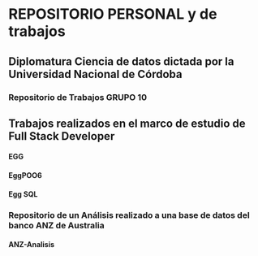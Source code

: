 # REPOSITORIO PERSONAL y de trabajos


## Diplomatura Ciencia de datos dictada por la Universidad Nacional de Córdoba

### Repositorio de Trabajos GRUPO 10

    
## Trabajos realizados en el marco  de estudio de Full Stack Developer
#### EGG
#### EggPOO6
#### Egg SQL


### Repositorio de un Análisis realizado a una base de datos del banco ANZ de Australia

#### ANZ-Analisis
